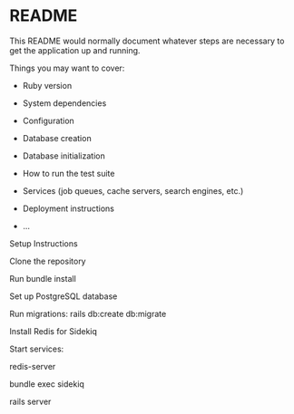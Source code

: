 # README

This README would normally document whatever steps are necessary to get the
application up and running.

Things you may want to cover:

* Ruby version

* System dependencies

* Configuration

* Database creation

* Database initialization

* How to run the test suite

* Services (job queues, cache servers, search engines, etc.)

* Deployment instructions

* ...


Setup Instructions

Clone the repository

Run bundle install

Set up PostgreSQL database

Run migrations: rails db:create db:migrate

Install Redis for Sidekiq

Start services:

redis-server

bundle exec sidekiq

rails server

